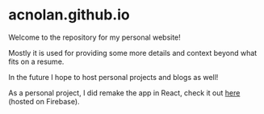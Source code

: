 # acnolan.github.io
Welcome to the repository for my personal website!

Mostly it is used for providing some more details and context beyond what fits on a resume. 

In the future I hope to host personal projects and blogs as well!

As a personal project, I did remake the app in React, check it out [here](https://personal-site-10a4b.web.app/) (hosted on Firebase).
